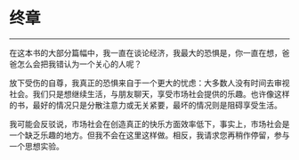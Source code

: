 # 终章

------

在这本书的大部分篇幅中，我一直在谈论经济，我最大的恐惧是，你一直在想，爸爸怎么会把我错认为一个关心的人呢？

放下受伤的自尊，我真正的恐惧来自于一个更大的忧虑：大多数人没有时间去审视社会。我们只是想继续生活，与朋友聊天，享受市场社会提供的乐趣。也许像这样的书，最好的情况只是分散注意力或无关紧要，最坏的情况则是阻碍享受生活。

我可能会反驳说，市场社会在创造真正的快乐方面效率低下，事实上，市场社会是一个缺乏乐趣的地方。但我不会在这里这样做。相反，我请求您再稍作停留，参与一个思想实验。
